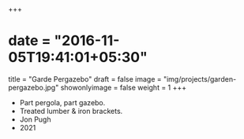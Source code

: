 +++
# date = "2016-11-05T19:41:01+05:30"
title = "Garde Pergazebo"
draft = false
image = "img/projects/garden-pergazebo.jpg"
showonlyimage = false
weight = 1
+++

- Part pergola, part gazebo.
- Treated lumber & iron brackets.
- Jon Pugh
- 2021
